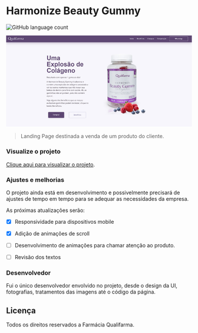 # Harmonize Beauty Gummy

![GitHub language count](https://img.shields.io/github/languages/count/paulo-fs/beautyGummy-landingPage?style=for-the-badge)

![Imagem de apresentação da landingpage Harmonize Beauty Gummy](https://github.com/paulo-fs/beautyGummy-landingPage/blob/main/capa-readme.jpg)

> Landing Page destinada a venda de um produto do cliente.


### Visualize o projeto

[Clique aqui para visualizar o projeto](https://paulo-fs.github.io/beautyGummy-landingPage/).
<!-- <a href="https://paulo-fs.github.io/beautyGummy-landingPage/" target="_blank">Clique aqui para visualizar o projeto</a> -->


### Ajustes e melhorias

O projeto ainda está em desenvolvimento e possivelmente precisará de ajustes de tempo em tempo para se adequar as necessidades da empresa.

As próximas atualizações serão:
- [x] Responsividade para dispositivos mobile
- [x] Adição de animações de scroll
- [ ] Desenvolvimento de animações para chamar atenção ao produto.
- [ ] Revisão dos textos


### Desenvolvedor

Fui o único desenvolvedor envolvido no projeto, desde o design da UI, fotografias, tratamentos das imagens até o código da página.


## Licença
Todos os direitos reservados a Farmácia Qualifarma.
